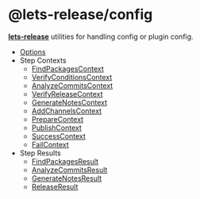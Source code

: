 # @lets-release/config

**[lets-release][]** utilities for handling config or plugin config.

- [Options](./docs/Options.md)
- Step Contexts
  - [FindPackagesContext](./src/types/FindPackagesContext.ts)
  - [VerifyConditionsContext](./src/types//VerifyConditionsContext.ts)
  - [AnalyzeCommitsContext](./src/types/AnalyzeCommitsContext.ts)
  - [VerifyReleaseContext](./src/types/VerifyReleaseContext.ts)
  - [GenerateNotesContext](./src/types/GenerateNotesContext.ts)
  - [AddChannelsContext](./src/types/AddChannelsContext.ts)
  - [PrepareContext](./src/types/PrepareContext.ts)
  - [PublishContext](./src/types/PublishContext.ts)
  - [SuccessContext](./src/types/SuccessContext.ts)
  - [FailContext](./src/types/FailContext.ts)
- Step Results
  - [FindPackagesResult](./src/schemas//FindPackagesResult.ts)
  - [AnalyzeCommitsResult](./src/schemas/AnalyzeCommitsResult.ts)
  - [GenerateNotesResult](./src/schemas/GenerateNotesResult.ts)
  - [ReleaseResult](./src/schemas/ReleaseResult.ts)

[lets-release]: ../../
